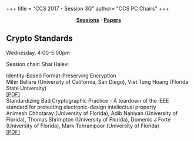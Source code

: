 +++
title = "CCS 2017 - Session 3G"
author= "CCS PC Chairs"
+++
<center><a href="/sessions"><b>Sessions</b></a> &middot; <a href="/papers"><b>Papers</b></a></center>
<p>
<h2>Crypto Standards</h2>Wednesday, 4:00-5:00pm<p>Session chair: Shai Halevi<div class="bpaper"><span class="ptitle">Identity-Based Format-Preserving Encryption</span></br><div class="pblock"><span class="author">Mihir&nbsp;Bellare</span> <span class="institution">(University of California, San Diego)</span>, <span class="author">Viet&nbsp;Tung&nbsp;Hoang</span> <span class="institution">(Florida State University)</span><br><div class="pextra"> <a href="https://acmccs.github.io/papers/p1515-bellareA.pdf">[PDF]</a><br></div></div></div><div class="bpaper"><span class="ptitle">Standardizing Bad Cryptographic Practice - A teardown of the IEEE standard for protecting electronic-design intellectual property</span></br><div class="pblock"><span class="author">Animesh&nbsp;Chhotaray</span> <span class="institution">(University of Florida)</span>, <span class="author">Adib&nbsp;Nahiyan</span> <span class="institution">(University of Florida)</span>, <span class="author">Thomas&nbsp;Shrimpton</span> <span class="institution">(University of Florida)</span>, <span class="author">Domenic&nbsp;J&nbsp;Forte</span> <span class="institution">(University of Florida)</span>, <span class="author">Mark&nbsp;Tehranipoor</span> <span class="institution">(University of Florida)</span><br><div class="pextra"> <a href="https://acmccs.github.io/papers/p1533-chhotarayA.pdf">[PDF]</a><br></div></div></div>